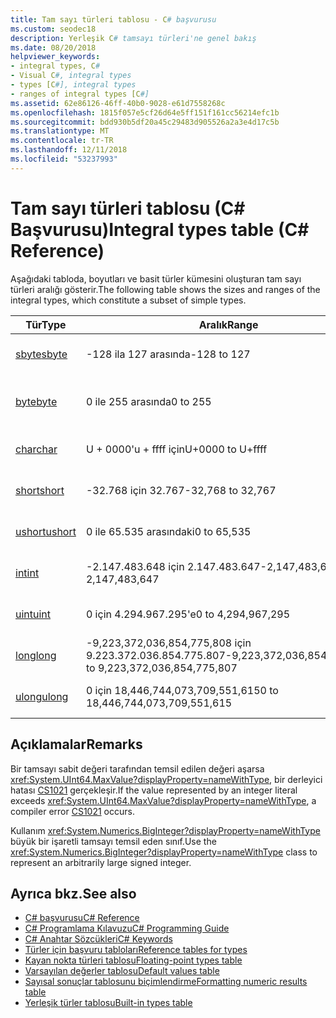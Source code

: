 ```yaml
---
title: Tam sayı türleri tablosu - C# başvurusu
ms.custom: seodec18
description: Yerleşik C# tamsayı türleri'ne genel bakış
ms.date: 08/20/2018
helpviewer_keywords:
- integral types, C#
- Visual C#, integral types
- types [C#], integral types
- ranges of integral types [C#]
ms.assetid: 62e86126-46ff-40b0-9028-e61d7558268c
ms.openlocfilehash: 1815f057e5cf26d64e5ff151f161cc56214efc1b
ms.sourcegitcommit: bdd930b5df20a45c29483d905526a2a3e4d17c5b
ms.translationtype: MT
ms.contentlocale: tr-TR
ms.lasthandoff: 12/11/2018
ms.locfileid: "53237993"
---
```

# <a name="integral-types-table-c-reference"></a><span data-ttu-id="01c28-103">Tam sayı türleri tablosu (C# Başvurusu)</span><span class="sxs-lookup"><span data-stu-id="01c28-103">Integral types table (C# Reference)</span></span>

<span data-ttu-id="01c28-104">Aşağıdaki tabloda, boyutları ve basit türler kümesini oluşturan tam sayı türleri aralığı gösterir.</span><span class="sxs-lookup"><span data-stu-id="01c28-104">The following table shows the sizes and ranges of the integral types, which constitute a subset of simple types.</span></span>  
  
|<span data-ttu-id="01c28-105">Tür</span><span class="sxs-lookup"><span data-stu-id="01c28-105">Type</span></span>|<span data-ttu-id="01c28-106">Aralık</span><span class="sxs-lookup"><span data-stu-id="01c28-106">Range</span></span>|<span data-ttu-id="01c28-107">Boyut</span><span class="sxs-lookup"><span data-stu-id="01c28-107">Size</span></span>|  
|----------|-----------|----------|  
|[<span data-ttu-id="01c28-108">sbyte</span><span class="sxs-lookup"><span data-stu-id="01c28-108">sbyte</span></span>](sbyte.md)|<span data-ttu-id="01c28-109">-128 ila 127 arasında</span><span class="sxs-lookup"><span data-stu-id="01c28-109">-128 to 127</span></span>|<span data-ttu-id="01c28-110">İşaretli 8 bit tam sayı</span><span class="sxs-lookup"><span data-stu-id="01c28-110">Signed 8-bit integer</span></span>|  
|[<span data-ttu-id="01c28-111">byte</span><span class="sxs-lookup"><span data-stu-id="01c28-111">byte</span></span>](byte.md)|<span data-ttu-id="01c28-112">0 ile 255 arasında</span><span class="sxs-lookup"><span data-stu-id="01c28-112">0 to 255</span></span>|<span data-ttu-id="01c28-113">İmzalanmamış 8 bit tam sayı</span><span class="sxs-lookup"><span data-stu-id="01c28-113">Unsigned 8-bit integer</span></span>|  
|[<span data-ttu-id="01c28-114">char</span><span class="sxs-lookup"><span data-stu-id="01c28-114">char</span></span>](char.md)|<span data-ttu-id="01c28-115">U + 0000'u + ffff için</span><span class="sxs-lookup"><span data-stu-id="01c28-115">U+0000 to U+ffff</span></span>|<span data-ttu-id="01c28-116">Unicode 16-bit karakteri</span><span class="sxs-lookup"><span data-stu-id="01c28-116">Unicode 16-bit character</span></span>|  
|[<span data-ttu-id="01c28-117">short</span><span class="sxs-lookup"><span data-stu-id="01c28-117">short</span></span>](short.md)|<span data-ttu-id="01c28-118">-32.768 için 32.767</span><span class="sxs-lookup"><span data-stu-id="01c28-118">-32,768 to 32,767</span></span>|<span data-ttu-id="01c28-119">İşaretli 16 bit tam sayı</span><span class="sxs-lookup"><span data-stu-id="01c28-119">Signed 16-bit integer</span></span>|  
|[<span data-ttu-id="01c28-120">ushort</span><span class="sxs-lookup"><span data-stu-id="01c28-120">ushort</span></span>](ushort.md)|<span data-ttu-id="01c28-121">0 ile 65.535 arasındaki</span><span class="sxs-lookup"><span data-stu-id="01c28-121">0 to 65,535</span></span>|<span data-ttu-id="01c28-122">16 bit işaretsiz tamsayı</span><span class="sxs-lookup"><span data-stu-id="01c28-122">Unsigned 16-bit integer</span></span>|  
|[<span data-ttu-id="01c28-123">int</span><span class="sxs-lookup"><span data-stu-id="01c28-123">int</span></span>](int.md)|<span data-ttu-id="01c28-124">-2.147.483.648 için 2.147.483.647</span><span class="sxs-lookup"><span data-stu-id="01c28-124">-2,147,483,648 to 2,147,483,647</span></span>|<span data-ttu-id="01c28-125">İşaretli 32 bit tam sayı</span><span class="sxs-lookup"><span data-stu-id="01c28-125">Signed 32-bit integer</span></span>|  
|[<span data-ttu-id="01c28-126">uint</span><span class="sxs-lookup"><span data-stu-id="01c28-126">uint</span></span>](uint.md)|<span data-ttu-id="01c28-127">0 için 4.294.967.295'e</span><span class="sxs-lookup"><span data-stu-id="01c28-127">0 to 4,294,967,295</span></span>|<span data-ttu-id="01c28-128">32-bit işaretsiz tamsayı</span><span class="sxs-lookup"><span data-stu-id="01c28-128">Unsigned 32-bit integer</span></span>|  
|[<span data-ttu-id="01c28-129">long</span><span class="sxs-lookup"><span data-stu-id="01c28-129">long</span></span>](long.md)|<span data-ttu-id="01c28-130">-9,223,372,036,854,775,808 için 9.223.372.036.854.775.807</span><span class="sxs-lookup"><span data-stu-id="01c28-130">-9,223,372,036,854,775,808 to 9,223,372,036,854,775,807</span></span>|<span data-ttu-id="01c28-131">İşaretli 64 bit tam sayı</span><span class="sxs-lookup"><span data-stu-id="01c28-131">Signed 64-bit integer</span></span>|  
|[<span data-ttu-id="01c28-132">ulong</span><span class="sxs-lookup"><span data-stu-id="01c28-132">ulong</span></span>](ulong.md)|<span data-ttu-id="01c28-133">0 için 18,446,744,073,709,551,615</span><span class="sxs-lookup"><span data-stu-id="01c28-133">0 to 18,446,744,073,709,551,615</span></span>|<span data-ttu-id="01c28-134">64-bit işaretsiz tamsayı</span><span class="sxs-lookup"><span data-stu-id="01c28-134">Unsigned 64-bit integer</span></span>|  

## <a name="remarks"></a><span data-ttu-id="01c28-135">Açıklamalar</span><span class="sxs-lookup"><span data-stu-id="01c28-135">Remarks</span></span>
  
<span data-ttu-id="01c28-136">Bir tamsayı sabit değeri tarafından temsil edilen değeri aşarsa <xref:System.UInt64.MaxValue?displayProperty=nameWithType>, bir derleyici hatası [CS1021](../../misc/cs1021.md) gerçekleşir.</span><span class="sxs-lookup"><span data-stu-id="01c28-136">If the value represented by an integer literal exceeds <xref:System.UInt64.MaxValue?displayProperty=nameWithType>, a compiler error [CS1021](../../misc/cs1021.md) occurs.</span></span>

<span data-ttu-id="01c28-137">Kullanım <xref:System.Numerics.BigInteger?displayProperty=nameWithType> büyük bir işaretli tamsayı temsil eden sınıf.</span><span class="sxs-lookup"><span data-stu-id="01c28-137">Use the <xref:System.Numerics.BigInteger?displayProperty=nameWithType> class to represent an arbitrarily large signed integer.</span></span>
  
## <a name="see-also"></a><span data-ttu-id="01c28-138">Ayrıca bkz.</span><span class="sxs-lookup"><span data-stu-id="01c28-138">See also</span></span>

- [<span data-ttu-id="01c28-139">C# başvurusu</span><span class="sxs-lookup"><span data-stu-id="01c28-139">C# Reference</span></span>](../index.md)
- [<span data-ttu-id="01c28-140">C# Programlama Kılavuzu</span><span class="sxs-lookup"><span data-stu-id="01c28-140">C# Programming Guide</span></span>](../../programming-guide/index.md)
- [<span data-ttu-id="01c28-141">C# Anahtar Sözcükleri</span><span class="sxs-lookup"><span data-stu-id="01c28-141">C# Keywords</span></span>](index.md)
- [<span data-ttu-id="01c28-142">Türler için başvuru tabloları</span><span class="sxs-lookup"><span data-stu-id="01c28-142">Reference tables for types</span></span>](reference-tables-for-types.md)
- [<span data-ttu-id="01c28-143">Kayan nokta türleri tablosu</span><span class="sxs-lookup"><span data-stu-id="01c28-143">Floating-point types table</span></span>](floating-point-types-table.md)
- [<span data-ttu-id="01c28-144">Varsayılan değerler tablosu</span><span class="sxs-lookup"><span data-stu-id="01c28-144">Default values table</span></span>](default-values-table.md)
- [<span data-ttu-id="01c28-145">Sayısal sonuçlar tablosunu biçimlendirme</span><span class="sxs-lookup"><span data-stu-id="01c28-145">Formatting numeric results table</span></span>](formatting-numeric-results-table.md)
- [<span data-ttu-id="01c28-146">Yerleşik türler tablosu</span><span class="sxs-lookup"><span data-stu-id="01c28-146">Built-in types table</span></span>](built-in-types-table.md)
